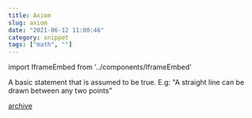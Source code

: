 ```yaml
---
title: Axiom
slug: axiom
date: "2021-06-12 11:00:46"
category: snippet
tags: ["math", ""]
---
```


import IframeEmbed from '../components/IframeEmbed'

A basic statement that is assumed to be true. E.g:
"A straight line can be drawn between any two points"

<IframeEmbed src='https://www.youtube.com/embed/HeQX2HjkcNo' />

[archive](https://us-east1-johnmathews-website.cloudfunctions.net/download?obj=movies/Math-Has-a-Fatal-Flaw_1080p.mp4)
